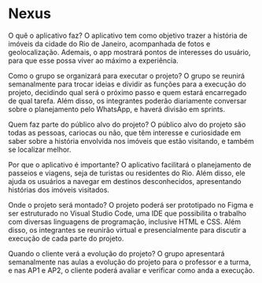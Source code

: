 # Nexus

O quê o aplicativo faz?
O aplicativo tem como objetivo trazer a história de imóveis da cidade do Rio de Janeiro, acompanhada de fotos e geolocalização. Ademais, o app mostrará pontos de interesses do usuário, para que esse possa viver ao máximo a experiência.

Como o grupo se organizará para executar o projeto?
O grupo se reunirá semanalmente para trocar ideias e dividir as funções para a execução do projeto, decidindo qual será o próximo passo e quem estará encarregado de qual tarefa. Além disso, os integrantes poderão diariamente conversar sobre o planejamento pelo WhatsApp, e haverá divisão em sprints.

Quem faz parte do público alvo do projeto?
O público alvo do projeto são todas as pessoas, cariocas ou não, que têm interesse e curiosidade em saber sobre a história envolvida nos imóveis que estão visitando, e também se localizar melhor.

Por que o aplicativo é importante?
O aplicativo facilitará o planejamento de passeios e viagens, seja de turistas ou residentes do Rio. Além disso, ele ajuda os usuários a navegar em destinos desconhecidos, apresentando histórias dos imóveis visitados.

Onde o projeto será montado?
O projeto poderá ser prototipado no Figma e ser estruturado no Visual Studio Code, uma IDE que possibilita o trabalho com diversas linguagens de programação, inclusive HTML e CSS. Além disso, os integrantes se reunirão virtual e presencialmente para discutir a execução de cada parte do projeto.

Quando o cliente verá a evolução do projeto? 
O grupo apresentará semanalmente nas aulas a evolução do projeto para o professor e a turma, e nas AP1 e AP2, o cliente poderá avaliar e verificar como anda a execução.
